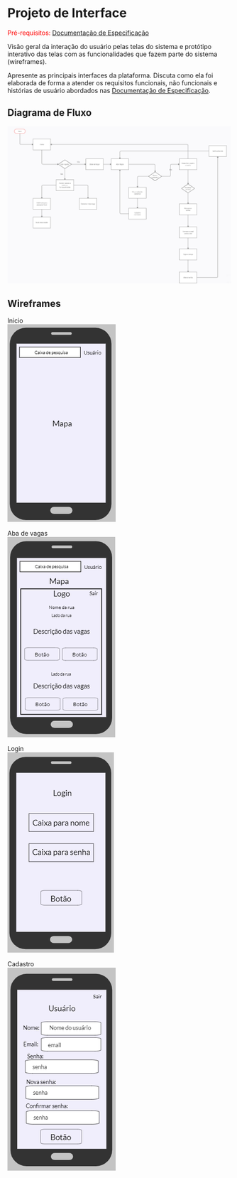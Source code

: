 
# Projeto de Interface

<span style="color:red">Pré-requisitos: <a href="2-Especificação do Projeto.md"> Documentação de Especificação</a></span>

Visão geral da interação do usuário pelas telas do sistema e protótipo interativo das telas com as funcionalidades que fazem parte do sistema (wireframes).

 Apresente as principais interfaces da plataforma. Discuta como ela foi elaborada de forma a atender os requisitos funcionais, não funcionais e histórias de usuário abordados nas <a href="2-Especificação do Projeto.md"> Documentação de Especificação</a>.

## Diagrama de Fluxo

![Diagrama de Fluxo](img/DF.png)

## Wireframes

Inicio <br/>
![Wireframe](img/wireframe-1.png)

Aba de vagas <br/>
![Wireframe](img/wireframe-2.png)

Login <br/>
![Wireframe](img/wireframe-3.png)

Cadastro <br/>
![Wireframe](img/wireframe-4.png)
